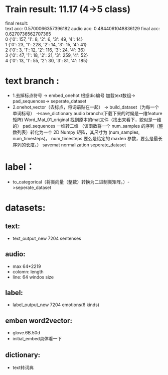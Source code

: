 # Train result: 11.17 (4->5 class) 
final result:   
text acc:  0.5700066357396182  audio acc:  0.4844061048836129  final acc:  0.6270736562707365  
0 {'0': 157, '1': 8, '2': 6, '3': 49, '4': 14}  
1 {'0': 23, '1': 228, '2': 14, '3': 15, '4': 41}  
2 {'0': 3, '1': 12, '2': 116, '3': 24, '4': 36}    
3 {'0': 47, '1': 18, '2': 21, '3': 259, '4': 52}  
4 {'0': 13, '1': 55, '2': 30, '3': 81, '4': 185}  
# text branch :
* 1.去掉标点符号 -> embed_onehot 根据dic编号 加载text数组-> pad_sequences-> seperate_dataset
* 2.onehot_vector（去标点，将词语贴在一起） -> build_dataset（为每一个单词标号） ->save_dictionary
audio branch:(下载下来的时候是一维feature矩阵)
Word_Mat_01_original 找到原本的mat文件（找出来看下，貌似是一维的）
pad_sequences 一维转二维 （该函数将一个 num_samples 的序列（整数列表）转化为一个 2D Numpy 矩阵，其尺寸为
(num_samples, num_timesteps)。 num_timesteps 要么是给定的 maxlen 参数，要么是最长序列的长度。）
savemat
normalization
seperate_dataset

# label：
* to_categorical（将类向量（整数）转换为二进制类矩阵。）->seperate_dataset


# datasets:
## text:
* text_output_new 7204 sentenses


## audio:
* max 64*2219
* colomn: length
* line: 64 windos size

## label:
* label_output_new 7204 emotions(6 kinds)

## emben word2vector:
* glove.6B.50d
* initial_embed具体看一下

## dictionary:
* text转词典

